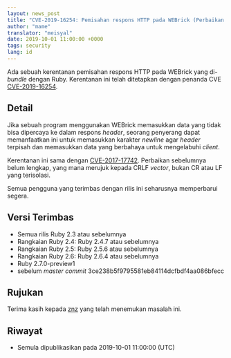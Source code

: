 ```yaml
---
layout: news_post
title: "CVE-2019-16254: Pemisahan respons HTTP pada WEBrick (Perbaikan tambahan)"
author: "mame"
translator: "meisyal"
date: 2019-10-01 11:00:00 +0000
tags: security
lang: id
---
```


Ada sebuah kerentanan pemisahan respons HTTP pada WEBrick yang di-*bundle*
dengan Ruby. Kerentanan ini telah ditetapkan dengan penanda CVE
[CVE-2019-16254](https://cve.mitre.org/cgi-bin/cvename.cgi?name=CVE-2019-16254).

## Detail

Jika sebuah program menggunakan WEBrick memasukkan data yang tidak bisa
dipercaya ke dalam respons *header*, seorang penyerang dapat memanfaatkan ini
untuk memasukkan karakter *newline* agar *header* terpisah dan memasukkan data
yang berbahaya untuk mengelabuhi *client*.

Kerentanan ini sama dengan
[CVE-2017-17742](https://www.ruby-lang.org/id/news/2018/03/28/http-response-splitting-in-webrick-cve-2017-17742/).
Perbaikan sebelumnya belum lengkap, yang mana merujuk kepada CRLF *vector*,
bukan CR atau LF yang terisolasi.

Semua pengguna yang terimbas dengan rilis ini seharusnya memperbarui segera.

## Versi Terimbas

* Semua rilis Ruby 2.3 atau sebelumnya
* Rangkaian Ruby 2.4: Ruby 2.4.7 atau sebelumnya
* Rangkaian Ruby 2.5: Ruby 2.5.6 atau sebelumnya
* Rangkaian Ruby 2.6: Ruby 2.6.4 atau sebelumnya
* Ruby 2.7.0-preview1
* sebelum *master commit* 3ce238b5f9795581eb84114dcfbdf4aa086bfecc

## Rujukan

Terima kasih kepada [znz](https://hackerone.com/znz) yang telah menemukan
masalah ini.

## Riwayat

* Semula dipublikasikan pada 2019-10-01 11:00:00 (UTC)
